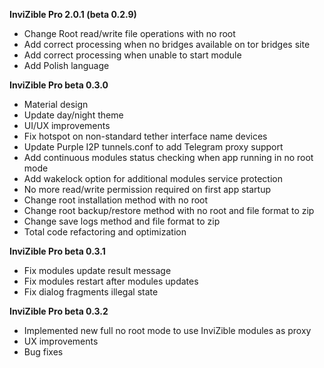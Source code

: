 **InviZible Pro 2.0.1 (beta 0.2.9)**

* Change Root read/write file operations with no root
* Add correct processing when no bridges available on tor bridges site
* Add correct processing when unable to start module
* Add Polish language


**InviZible Pro beta 0.3.0**

* Material design
* Update day/night theme
* UI/UX improvements
* Fix hotspot on non-standard tether interface name devices
* Update Purple I2P tunnels.conf to add Telegram proxy support
* Add continuous modules status checking when app running in no root mode
* Add wakelock option for additional modules service protection
* No more read/write permission required on first app startup
* Change root installation method with no root
* Change root backup/restore method with no root and file format to zip
* Change save logs method and file format to zip
* Total code refactoring and optimization


**InviZible Pro beta 0.3.1**

* Fix modules update result message
* Fix modules restart after modules updates
* Fix dialog fragments illegal state


**InviZible Pro beta 0.3.2**

* Implemented new full no root mode to use InviZible modules as proxy
* UX improvements
* Bug fixes
